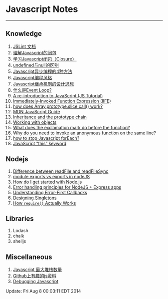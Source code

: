 # Javascript Notes
----
## Knowledge 
1. [JSLint 文档][jslint]
2. [理解Javascript的闭包][closure]
3. [学习Javascript闭包（Closure）][closure2]
3. [undefined与null的区别][null]
4. [Javascript异步编程的4种方法][async]
5. [Javascript编程风格][style]
6. [Javascript继承机制的设计思想][inheritance]
7. [什么是Event Loop?][event_loop]
8. [A re-introduction to JavaScript (JS Tutorial)][reintro]
9. [Immediately-Invoked Function Expression (IIFE)][iife]
10. [how does Array.prototype.slice.call() work?][slice]
11. [MDN JavaScript Guide][mdn]
12. [Inheritance and the prototype chain][chain]
13. [Working with objects][obj]
14. [What does the exclamation mark do before the function?][excla]
15. [Why do you need to invoke an anonymous function on the same line?][in_an]
16. [how to stop Javascript forEach?][break]
17. [JavaScript “this” keyword][jthis]


## Nodejs
1. [Difference between readFile and readFileSync][readfile]
2. [module.exports vs exports in nodeJS][exports]
3. [How do I get started with Node.js][best_start]
4. [Error handling principles for NodeJS + Express apps][errorh]
5. [Understanding Error-First Callbacks][errfirst]
6. [Designing Singletons][single]
7. [How `require()` Actually Works][require]

## Libraries
1. Lodash
2. chalk
3. shelljs

## Miscellaneous
1. [Javascript 最大堆栈数量][stack_max]
2. [Github上有趣的js资料][collection1]
3. [Debugging Javascript][debug]


Update: Fri Aug  8 00:03:11 EDT 2014


[jslint]: http://jiongks.name/blog/jslint-docs-zh-cn/
[stack_max]: http://ourjs.com/detail/53a650fa41a7309c4200000e
[closure]: http://coolshell.cn/articles/6731.html
[null]: http://ourjs.com/detail/53a650fa41a7309c4200000e
[async]: http://www.ruanyifeng.com/blog/2012/12/asynchronous%EF%BC%BFjavascript.html
[style]: http://www.ruanyifeng.com/blog/2012/04/javascript_programming_style.html
[inheritance]: http://www.ruanyifeng.com/blog/2011/06/designing_ideas_of_inheritance_mechanism_in_javascript.html
[closure2]: http://www.ruanyifeng.com/blog/2009/08/learning_javascript_closures.html
[event_loop]: http://www.ruanyifeng.com/blog/2013/10/event_loop.html
[collection1]:http://jianshu.io/p/7c9aa9508641
[reintro]: https://developer.mozilla.org/en-US/docs/Web/JavaScript/A_re-introduction_to_JavaScript
[debug]: https://developer.chrome.com/devtools/docs/javascript-debugging
[iife]: http://benalman.com/news/2010/11/immediately-invoked-function-expression/
[slice]: http://stackoverflow.com/questions/7056925/how-does-array-prototype-slice-call-work
[readfile]: http://stackoverflow.com/questions/17604866/difference-between-readfile-and-readfilesync
[exports]: http://stackoverflow.com/questions/7137397/module-exports-vs-exports-in-nodejs
[mdn]: https://developer.mozilla.org/en-US/docs/Web/JavaScript/Guide
[chain]: https://developer.mozilla.org/en-US/docs/Web/JavaScript/Guide/Inheritance_and_the_prototype_chain
[obj]: https://developer.mozilla.org/en-US/docs/Web/JavaScript/Guide/Working_with_Objects
[excla]: http://stackoverflow.com/questions/3755606/what-does-the-exclamation-mark-do-before-the-function
[in_an]: http://stackoverflow.com/questions/1140089/why-do-you-need-to-invoke-an-anonymous-function-on-the-same-line
[best_start]: http://stackoverflow.com/questions/2353818/how-do-i-get-started-with-node-js
[errorh]: http://stackoverflow.com/questions/7151487/error-handling-principles-for-nodejs-express-apps
[errfirst]: http://fredkschott.com/post/2014/03/understanding-error-first-callbacks-in-node-js/
[break]: http://stackoverflow.com/questions/6260756/how-to-stop-javascript-foreach
[jthis]: http://stackoverflow.com/questions/3127429/javascript-this-keyword
[single]: http://fredkschott.com/post/2013/12/node-js-cookbook---designing-singletons/
[require]: http://fredkschott.com/post/2014/06/require-and-the-module-system/
